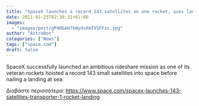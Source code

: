```yaml
---
title: "SpaceX launches a record 143 satellites on one rocket, aces landing"
date: 2021-01-25T02:38:31+01:00
images:
  - "images/post/gP4RGAH7kWydvXmTVSFFzc.jpg"
author: "AstroBot"
categories: ["News"]
tags: ["space.com"]
draft: false
---
```


SpaceX successfully launched an ambitious rideshare mission as one of its veteran rockets hoisted a record 143 small satellites into space before nailing a landing at sea. 

Διαβάστε περισσότερα: https://www.space.com/spacex-launches-143-satellites-transporter-1-rocket-landing
